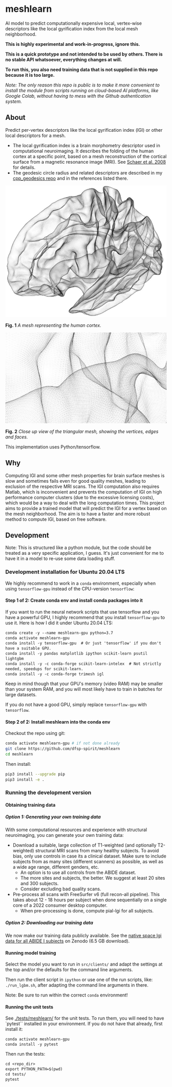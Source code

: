# meshlearn
AI model to predict computationally expensive local, vertex-wise descriptors like the local gyrification index from the local mesh neighborhood.

**This is highly experimental and work-in-progress, ignore this.**

**This is a quick prototype and not intended to be used by others. There is no stable API whatsoever, everything changes at will.**

**To run this, you also need training data that is not supplied in this repo because it is too large.**

*Note: The only reason this repo is public is to make it more convenient to install the module from scripts running on cloud-based AI platforms, like Google Colab, without having to mess with the Github authentication system.*

## About

Predict per-vertex descriptors like the local gyrification index (lGI) or other local descriptors for a mesh.

* The local gyrification index is a brain morphometry descriptor used in computational neuroimaging. It describes the folding of the human cortex at a specific point, based on a mesh reconstruction of the cortical surface from a magnetic resonance image (MRI). See [Schaer et al. 2008](https://doi.org/10.1109/TMI.2007.903576) for details.
* The geodesic circle radius and related descriptors are described in my [cpp_geodesics repo](https://github.com/dfsp-spirit/cpp_geodesics) and in the references listed there.


![Vis1](./web/brain_mesh_full.jpg?raw=true "Brain mesh, white surface.")

**Fig. 1** *A mesh representing the human cortex.*

![Vis2](./web/brain_mesh_vertices.jpg?raw=true "Brain mesh, zoomed view that shows the mesh structure.")

**Fig. 2** *Close up view of the triangular mesh, showing the vertices, edges and faces.*

This implementation uses Python/tensorflow.

## Why

Computing lGI and some other mesh properties for brain surface meshes is slow and sometimes fails even for good quality meshes, leading to exclusion of the respective MRI scans. The lGI computation also requires Matlab, which is inconvenient and prevents the computation of lGI on high performance computer clusters (due to the excessive licensing costs), which would be a way to deal with the long computation times. This project aims to provide a trained model that will predict the lGI for a vertex based on the mesh neighborhood. The aim is to have a faster and more robust method to compute lGI, based on free software.

## Development

Note: This is structured like a python module, but the code should be treated as a very specific application, I guess. It's just convenient for me to have it in a model to re-use some data loading stuff.


### Development installation for Ubuntu 20.04 LTS

We highly recommend to work in a `conda` environment, especially when using `tensorflow-gpu` instead of the CPU-version `tensorflow`:


#### Step 1 of 2: Create conda env and install conda packages into it

If you want to run the neural network scripts that use tensorflow and you have a powerful GPU, I highly recommend that you install `tensorflow-gpu` to use it. Here is how I did it under Ubuntu 20.04 LTS:

```shell
conda create -y --name meshlearn-gpu python=3.7
conda activate meshlearn-gpu
conda install -y tensorflow-gpu  # Or just 'tensorflow' if you don't have a suitable GPU.
conda install -y pandas matplotlib ipython scikit-learn psutil lightgbm
conda install -y -c conda-forge scikit-learn-intelex  # Not strictly needed, speedups for scikit-learn.
conda install -y -c conda-forge trimesh igl
```

Keep in mind though that your GPU's memory (video RAM) may be smaller than your system RAM, and you will most likely have to train in batches for large datasets.

If you do not have a good GPU, simply replace `tensorflow-gpu` with `tensorflow`.

#### Step 2 of 2: Install meshlearn into the conda env ####

Checkout the repo using git:

```bash
conda activate meshlearn-gpu # if not done already
git clone https://github.com/dfsp-spirit/meshlearn
cd meshlearn
```

Then install:

```bash
pip3 install --upgrade pip
pip3 install -e .
```

### Running the development version


#### Obtaining training data

##### Option 1: Generating your own training data

With some computational resources and experience with structural neuroimaging, you can generate your own training data:

* Download a suitable, large collection of T1-weighted (and optionally T2-weighted) structural MRI scans from many healthy subjects. To avoid bias, only use controls in case its a clinical dataset. Make sure to include subjects from as many sites (different scanners) as possible, as well as a wide age range, different genders, etc.
     - An option is to use all controls from the ABIDE dataset.
     - The more sites and subjects, the better. We suggest at least 20 sites and 300 subjects.
     - Consider excluding bad quality scans.
* Pre-process all scans with FreeSurfer v6 (full recon-all pipeline). This takes about 12 - 18 hours per subject when done sequentially on a single core of a 2022 consumer desktop computer.
     - When pre-processing is done, compute pial-lgi for all subjects.

##### Option 2: Downloading our training data

We now make our training data publicly available. See the [native space lgi data for all ABIDE I subjects](https://doi.org/10.5281/zenodo.7132610) on Zenodo (6.5 GB download).


#### Running model training

Select the model you want to run in `src/clients/` and adapt the settings at the top and/or the defaults for the command line arguments.

Then run the client script in `ipython` or use one of the run scripts, like: `./run_lgbm.sh`, after adapting the command line arguments in there.

Note: Be sure to run within the correct `conda` environment!


#### Running the unit tests

See [./tests/meshlearn/](./tests/meshlearn/) for the unit tests. To run them, you will need to have `pytest`` installed in your environment. If you do not have that already, first install it:

```shell
conda activate meshlearn-gpu
conda install -y pytest
```
Then run the tests:

```shell
cd <repo_dir>
export PYTHON_PATH=$(pwd)
cd tests/
pytest
```

